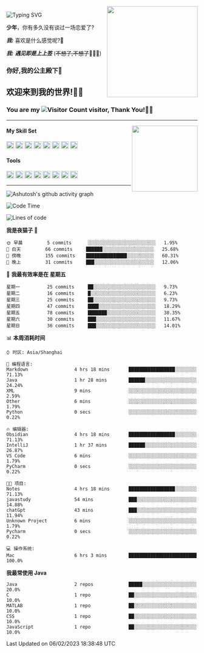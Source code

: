 <!-- **wql521/wql521** is a ✨ _special_ ✨ repository because its `README.md` (this file) appears on your GitHub profile. -->
<img align="right" width=239 src="https://i.imgtg.com/2023/02/06/0sQpM.jpg">

![Typing SVG](https://readme-typing-svg.demolab.com?font=Fira+Code&weight=700&size=31&pause=1000&width=500&height=55&lines=Hi+there%2C+I%E2%80%98m+%E5%B0%98%E4%B8%96%E7%83%9F%E9%9B%A8%E5%AE%A2+!+%F0%9F%AB%B6%F0%9F%8F%BB;%E4%BD%A0%E5%A5%BD%2C+%E6%88%91%E6%98%AF+%E5%B0%98%E4%B8%96%E7%83%9F%E9%9B%A8%E5%AE%A2+!+%F0%9F%AB%B6%F0%9F%8F%BB)

  **少年**，你有多久没有谈过一场恋爱了?
    
  ***我:*** 喜欢是什么感觉呢?🤔
 
  ***我:*** ***遇见即是上上签*** (~~不想了,不想了~~🤦🏻‍♂️)
  ### 你好,我的公主殿下👑
## **欢迎来到我的世界!🥳🥳**

### You are my ![Visitor Count](https://profile-counter.glitch.me/wql521/count.svg) visitor, Thank You!🎉🎉
---


<!-- github-stats:start -->
<img align="right" height="173" src="https://github-readme-stats.vercel.app/api?username=wql521&show_icons=true&count_private=true&locale=cn"/>
<!-- github-stats:end -->


#### My Skill Set
<!-- languages:start -->
<!-- prettier-ignore-start -->
<!-- markdownlint-disable -->
<code><img height="20" src="http://simpleicons.p2hp.com/icons/java.svg" alt="java" /></code>
<code><img height="20" src="https://cdn.simpleicons.org/swift" alt="swift" /></code>
<code><img height="20" src="https://cdn.simpleicons.org/cplusplus" alt="cplusplus" /></code>
<code><img height="20" src="https://cdn.simpleicons.org/python" alt="python" /></code>
<code><img height="20" src="https://cdn.simpleicons.org/mysql" alt="mysql" /></code>
<code><img height="20" src="https://cdn.simpleicons.org/javascript" alt="javascript" /></code>
<code><img height="20" src="https://cdn.simpleicons.org/css3" alt="css3" /></code>
<code><img height="20" src="https://cdn.simpleicons.org/html5" alt="html5" /></code>
<!-- markdownlint-restore -->
<!-- prettier-ignore-end -->

<!-- languages:end -->

#### Tools

<!-- tools:start -->
<!-- prettier-ignore-start -->
<!-- markdownlint-disable -->
<code><img height="20" src="https://cdn.simpleicons.org/intellijidea" alt="intellijidea" /></code>
<code><img height="20" src="https://cdn.simpleicons.org/xcode" alt="xcode" /></code>
<code><img height="20" src="https://cdn.simpleicons.org/pycharm" alt="pycharm" /></code>
<code><img height="20" src="https://cdn.simpleicons.org/latex" alt="latex" /></code>
<code><img height="20" src="https://cdn.simpleicons.org/androidstudio" alt="androidstudio" /></code>
<code><img height="20" src="https://cdn.simpleicons.org/vuedotjs" alt="vuedotjs" /></code>
<code><img height="20" src="https://cdn.simpleicons.org/macos" alt="macos" /></code>
<code><img height="20" src="https://cdn.simpleicons.org/git" alt="git" /></code>
<!-- markdownlint-restore -->
<!-- prettier-ignore-end -->

<!-- tools:end -->

___

![Ashutosh's github activity graph](https://github-readme-activity-graph.cyclic.app/graph?username=wql521&theme=github-light)


<!--START_SECTION:waka-->
![Code Time](http://img.shields.io/badge/Code%20Time-8%20hrs%2053%20mins-blue)

![Lines of code](https://img.shields.io/badge/%E4%BB%8E%E3%80%8CHello%20World%E3%80%8D%E8%B5%B7%E6%88%91%E5%B7%B2%E7%BB%8F%E5%86%99%E4%BA%86-67%20Thousand%20%E8%A1%8C%E4%BB%A3%E7%A0%81-blue)

**我是夜猫子 🦉** 

```text
🌞 早晨         5 commits      ░░░░░░░░░░░░░░░░░░░░░░░░░   1.95% 
🌆 白天         66 commits     ██████░░░░░░░░░░░░░░░░░░░   25.68% 
🌃 傍晚         155 commits    ███████████████░░░░░░░░░░   60.31% 
🌙 晚上         31 commits     ███░░░░░░░░░░░░░░░░░░░░░░   12.06%

```
📅 **我最有效率是在 星期五** 

```text
星期一          25 commits     ██░░░░░░░░░░░░░░░░░░░░░░░   9.73% 
星期二          16 commits     █░░░░░░░░░░░░░░░░░░░░░░░░   6.23% 
星期三          25 commits     ██░░░░░░░░░░░░░░░░░░░░░░░   9.73% 
星期四          47 commits     ████░░░░░░░░░░░░░░░░░░░░░   18.29% 
星期五          78 commits     ███████░░░░░░░░░░░░░░░░░░   30.35% 
星期六          30 commits     ███░░░░░░░░░░░░░░░░░░░░░░   11.67% 
星期日          36 commits     ███░░░░░░░░░░░░░░░░░░░░░░   14.01%

```


📊 **本周消耗时间** 

```text
⌚︎ 时区: Asia/Shanghai

💬 编程语言: 
Markdown                 4 hrs 18 mins       █████████████████░░░░░░░░   71.13% 
Java                     1 hr 28 mins        ██████░░░░░░░░░░░░░░░░░░░   24.24% 
XML                      9 mins              ░░░░░░░░░░░░░░░░░░░░░░░░░   2.59% 
Other                    6 mins              ░░░░░░░░░░░░░░░░░░░░░░░░░   1.79% 
Python                   0 secs              ░░░░░░░░░░░░░░░░░░░░░░░░░   0.22%

🔥 编辑器: 
Obsidian                 4 hrs 18 mins       █████████████████░░░░░░░░   71.13% 
IntelliJ                 1 hr 37 mins        ██████░░░░░░░░░░░░░░░░░░░   26.87% 
VS Code                  6 mins              ░░░░░░░░░░░░░░░░░░░░░░░░░   1.79% 
PyCharm                  0 secs              ░░░░░░░░░░░░░░░░░░░░░░░░░   0.22%

🐱‍💻 项目: 
Notes                    4 hrs 18 mins       █████████████████░░░░░░░░   71.13% 
javastudy                54 mins             ███░░░░░░░░░░░░░░░░░░░░░░   14.88% 
chatGpt                  43 mins             ███░░░░░░░░░░░░░░░░░░░░░░   11.94% 
Unknown Project          6 mins              ░░░░░░░░░░░░░░░░░░░░░░░░░   1.79% 
Pycharm                  0 secs              ░░░░░░░░░░░░░░░░░░░░░░░░░   0.22%

💻 操作系统: 
Mac                      6 hrs 3 mins        █████████████████████████   100.0%

```

**我最常使用 Java** 

```text
Java                     2 repos             █████░░░░░░░░░░░░░░░░░░░░   20.0% 
C                        1 repo              ██░░░░░░░░░░░░░░░░░░░░░░░   10.0% 
MATLAB                   1 repo              ██░░░░░░░░░░░░░░░░░░░░░░░   10.0% 
CSS                      1 repo              ██░░░░░░░░░░░░░░░░░░░░░░░   10.0% 
JavaScript               1 repo              ██░░░░░░░░░░░░░░░░░░░░░░░   10.0%

```



 Last Updated on 06/02/2023 18:38:48 UTC
<!--END_SECTION:waka-->


